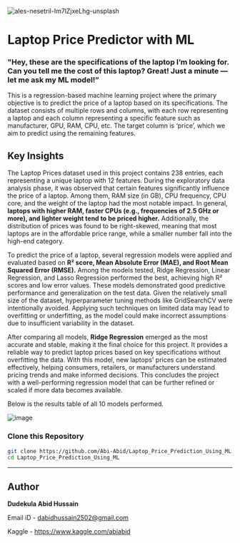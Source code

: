 ![ales-nesetril-Im7lZjxeLhg-unsplash](https://github.com/user-attachments/assets/199c05be-3505-40aa-9a12-a08dbe309769)

# Laptop Price Predictor with ML

### "Hey, these are the specifications of the laptop I’m looking for. Can you tell me the cost of this laptop? Great! Just a minute — let me ask my ML model!”

This is a regression-based machine learning project where the primary objective is to predict the price of a laptop based on its specifications. The dataset consists of multiple rows and columns, with each row representing a laptop and each column representing a specific feature such as manufacturer, GPU, RAM, CPU, etc. The target column is ‘price’, which we aim to predict using the remaining features.

## Key Insights

The Laptop Prices dataset used in this project contains 238 entries, each representing a unique laptop with 12 features. During the exploratory data analysis phase, it was observed that certain features significantly influence the price of a laptop. Among them, RAM size (in GB), CPU frequency, CPU core, and the weight of the laptop had the most notable impact. In general, **laptops with higher RAM, faster CPUs (e.g., frequencies of 2.5 GHz or more), and lighter weight tend to be priced higher.** Additionally, the distribution of prices was found to be right-skewed, meaning that most laptops are in the affordable price range, while a smaller number fall into the high-end category.

To predict the price of a laptop, several regression models were applied and evaluated based on **R² score, Mean Absolute Error (MAE), and Root Mean Squared Error (RMSE).** Among the models tested, Ridge Regression, Linear Regression, and Lasso Regression performed the best, achieving high R² scores and low error values. These models demonstrated good predictive performance and generalization on the test data. Given the relatively small size of the dataset, hyperparameter tuning methods like GridSearchCV were intentionally avoided. Applying such techniques on limited data may lead to overfitting or underfitting, as the model could make incorrect assumptions due to insufficient variability in the dataset.

After comparing all models, **Ridge Regression** emerged as the most accurate and stable, making it the final choice for this project. It provides a reliable way to predict laptop prices based on key specifications without overfitting the data. With this model, new laptops' prices can be estimated effectively, helping consumers, retailers, or manufacturers understand pricing trends and make informed decisions. This concludes the project with a well-performing regression model that can be further refined or scaled if more data becomes available.

Below is the results table of all 10 models performed.

![image](https://github.com/user-attachments/assets/b3251ca7-947f-44f5-9666-5f4552604a1f)


### Clone this Repository

```bash
git clone https://github.com/Abi-Abid/Laptop_Price_Prediction_Using_ML.git
cd Laptop_Price_Prediction_Using_ML
```

---
## Author
**Dudekula Abid Hussain**

Email iD - dabidhussain2502@gmail.com

Kaggle - https://www.kaggle.com/abiabid
